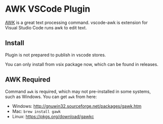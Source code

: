 # AWK VSCode Plugin
[AWK](https://en.wikipedia.org/wiki/AWK) is a great text processing command.
vscode-awk is extension for Visual Studio Code runs awk to edit text.

## Install 
Plugin is not prepared to publish in vscode stores.

You can only install from vsix package now, which can be found in releases.

## AWK Required
Command `awk` is required, which may not pre-installed in some systems, such as Windows.
You can get `awk` from here:
- Windows: http://gnuwin32.sourceforge.net/packages/gawk.htm
- Mac: `brew install gawk`
- Linux: https://pkgs.org/download/gawkc